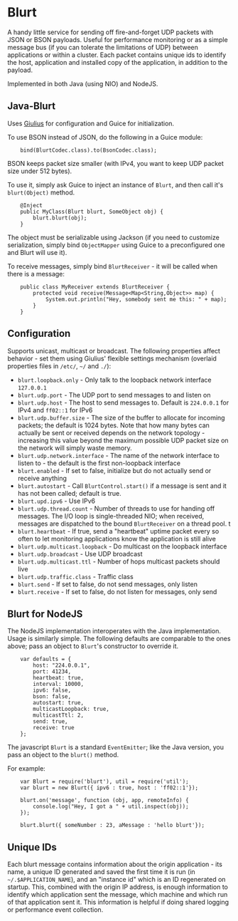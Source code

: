 Blurt
=====

A handy little service for sending off fire-and-forget UDP packets with JSON or BSON
payloads.  Useful for performance monitoring or as a simple message bus (if you can
tolerate the limitations of UDP) between applications or within a cluster.  Each
packet contains unique ids to identify the host, application and installed copy
of the application, in addition to the payload.

Implemented in both Java (using NIO) and NodeJS.


Java-Blurt
----------

Uses [Giulius](../giulius) for configuration and Guice for initialization.

To use BSON instead of JSON, do the following in a Guice module:

		bind(BlurtCodec.class).to(BsonCodec.class);

BSON keeps packet size smaller (with IPv4, you want to keep UDP packet size under
512 bytes).

To use it, simply ask Guice to inject an instance of ``Blurt``, and then call
it's ``blurt(Object)`` method.

        @Inject
        public MyClass(Blurt blurt, SomeObject obj) {
            blurt.blurt(obj);
        }

The object must be serializable using Jackson (if you need to customize serialization,
simply bind ``ObjectMapper`` using Guice to a preconfigured one and Blurt will use
it).

To receive messages, simply bind ``BlurtReceiver`` - it will be called when there
is a message:

        public class MyReceiver extends BlurtReceiver {
            protected void receive(Message<Map<String,Object>> map) {
                System.out.println("Hey, somebody sent me this: " + map);
            }
        }

Configuration
-------------

Supports unicast, multicast or broadcast.  The following properties affect behavior - 
set them using Giulius' flexible settings mechanism (overlaid properties files in ``/etc/``,
``~/`` and ``./``):

 * ``blurt.loopback.only`` - Only talk to the loopback network interface ``127.0.0.1``
 * ``blurt.udp.port`` - The UDP port to send messages to and listen on
 * ``blurt.udp.host`` - The host to send messages to.  Default is ``224.0.0.1`` for IPv4 and ``ff02::1`` for IPv6
 * ``blurt.udp.buffer.size`` - The size of the buffer to allocate for incoming packets;  the default is 
1024 bytes.  Note that how many bytes can actually be sent or received depends on the network topology - increasing
this value beyond the maximum possible UDP packet size on the network will simply waste memory.
 * ``blurt.udp.network.interface`` - The name of the network interface to listen to - the default is the first non-loopback
interface
 * ``blurt.enabled`` - If set to false, initialize but do not actually send or receive anything
 * ``blurt.autostart`` - Call ``BlurtControl.start()`` if a message is sent and it has not been called;  default is true.
 * ``blurt.upd.ipv6`` - Use IPv6
 * ``blurt.udp.thread.count`` - Number of threads to use for handing off messages.  The I/O loop is 
single-threaded NIO; when received, messages are dispatched to the bound ``BlurtReceiver`` on a thread pool.  t
 * ``blurt.heartbeat`` - If true, send a "heartbeat" uptime packet every so often to let monitoring applications
know the application is still alive
 * ``blurt.udp.multicast.loopback`` - Do multicast on the loopback interface
 * ``blurt.udp.broadcast`` - Use UDP broadcast
 * ``blurt.udp.multicast.ttl`` - Number of hops multicast packets should live
 * ``blurt.udp.traffic.class`` - Traffic class
 * ``blurt.send`` - If set to false, do not send messages, only listen
 * ``blurt.receive`` - If set to false, do not listen for messages, only send


Blurt for NodeJS
----------------

The NodeJS implementation interoperates with the Java implementation.  Usage is
similarly simple.  The following defaults are comparable to the ones above;
pass an object to ``Blurt``'s constructor to override it.

        var defaults = {
            host: "224.0.0.1",
            port: 41234,
            heartbeat: true,
            interval: 10000,
            ipv6: false,
            bson: false,
            autostart: true,
            multicastLoopback: true,
            multicastTtl: 2,
            send: true,
            receive: true
        };

The javascript ``Blurt`` is a standard ``EventEmitter``; like the Java version,
you pass an object to the ``blurt()`` method.

For example:

        var Blurt = require('blurt'), util = require('util');
        var blurt = new Blurt({ ipv6 : true, host : 'ff02::1'});

        blurt.on('message', function (obj, app, remoteInfo) {
            console.log("Hey, I got a " + util.inspect(obj));
        });

        blurt.blurt({ someNumber : 23, aMessage : 'hello blurt'});


Unique IDs
----------

Each blurt message contains information about the origin application - its
name, a unique ID generated and saved the first time it is run (in ``~/.$APPLICATION_NAME``),
and an "instance id" which is an ID regenerated on startup.  This, combined with
the origin IP address, is enough information to identify which application 
sent the message, which machine and which run of that application sent it.
This information is helpful if doing shared logging or performance event
collection.
